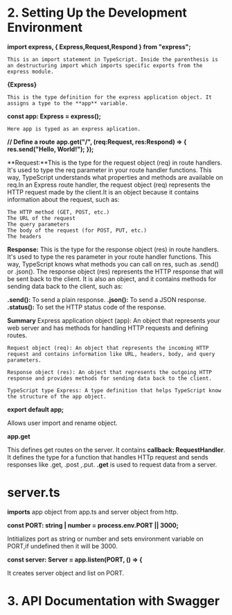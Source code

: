 # 2. Setting Up the Development Environment

**import express, { Express,Request,Respond } from "express";**

    This is an import statement in TypeScript. Inside the parenthesis is an destructuring import which imports specific exports from the express module.

**{Express}**

    This is the type definition for the express application object. It assigns a type to the **app** variable.

**const app: Express = express();**

    Here app is typed as an express aplication.

**// Define a route**
**app.get("/", (req:Request, res:Respond) => {**
    **res.send("Hello, World!");**
**});**

**Request:**This is the type for the request object (req) in route handlers. It's used to type the req parameter in your route handler functions. This way, TypeScript understands what properties and methods are available on req.In an Express route handler, the request object (req) represents the HTTP request made by the client.It is an object because it contains information about the request, such as:

    The HTTP method (GET, POST, etc.)
    The URL of the request
    The query parameters
    The body of the request (for POST, PUT, etc.)
    The headers

**Response:** This is the type for the response object (res) in route handlers. It's used to type the res parameter in your route handler functions. This way, TypeScript knows what methods you can call on res, such as .send() or .json(). The response object (res) represents the HTTP response that will be sent back to the client. It is also an object, and it contains methods for sending data back to the client, such as:

**.send():** To send a plain response.
**.json():** To send a JSON response.
**.status():** To set the HTTP status code of the response.

**Summary** 
    Express application object (app): An object that represents your web server and has methods for handling HTTP requests and defining routes.

    Request object (req): An object that represents the incoming HTTP request and contains information like URL, headers, body, and query parameters.

    Response object (res): An object that represents the outgoing HTTP response and provides methods for sending data back to the client.

    TypeScript type Express: A type definition that helps TypeScript know the structure of the app object.

**export default app;**

Allows user import and rename object.

**app.get**

This defines get routes on the server. It contains **callback: RequestHandler**. It defines the type for a function that handles  HTTp request and sends responses like .get, .post ,.put. **.get** is used to request data from a server.

# server.ts

**imports** 
app object from app.ts and server object from http.

**const PORT: string | number = process.env.PORT || 3000;**

Intitializes port as string or number and sets environment variable on PORT,if undefined then it will be 3000.

**const server: Server = app.listen(PORT, () => {**

It creates server object and list on PORT.

# 3. API Documentation with Swagger



